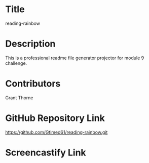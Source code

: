 # Title
  reading-rainbow
  
# Description
  This is a professional readme file generator projector for module 9 challenge.
 
# Contributors
  Grant Thorne
  
# GitHub Repository Link
  https://github.com/Gtimed61/reading-rainbow.git
  
# Screencastify Link 
  
